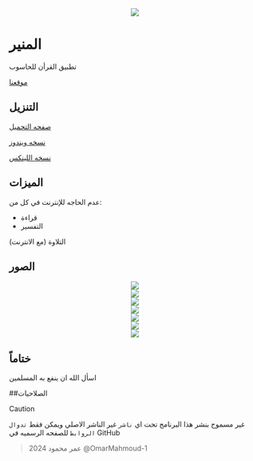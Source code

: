 <div align="center">
    <img src="https://github.com/OmarMahmoud-1/Almounir/blob/main/banar.svg">
</div>

# المنير
تطبيق القرأن للحاسوب


 [موقعنا](https://sites.google.com/view/almounirquraapp/%D8%A7%D9%84%D8%B1%D8%A6%D9%8A%D8%B3%D9%8A%D9%87)
 
## التنزيل

[صفحه التحميل](https://github.com/OmarMahmoud-1/Almounir/releases/tag/v1)

 [نسخه ويندوز](https://github.com/OmarMahmoud-1/Almounir/releases/download/v1/Almounir_v1.exe)

[نسخه اللينكس](https://github.com/OmarMahmoud-1/Almounir/releases/download/v1/Almounir_linux_v1.x86_64)

## الميزات 
عدم الحاجه للإنترنت في كل من:

 * قراءة
 * التفسير

التلاوة (مع الانترنت)

## الصور

<div align="center">
    <img src="https://github.com/OmarMahmoud-1/Almounir/blob/main/ScreenShots/Screenshot%20from%202024-08-26%2012-14-38.png">
</div>

<div align="center">
    <img src="https://github.com/OmarMahmoud-1/Almounir/blob/main/ScreenShots/Screenshot%20from%202024-08-26%2012-14-47.png">
</div>

<div align="center">
    <img src="https://github.com/OmarMahmoud-1/Almounir/blob/main/ScreenShots/Screenshot%20from%202024-08-26%2012-15-04.png">
</div>

<div align="center">
    <img src="https://github.com/OmarMahmoud-1/Almounir/blob/main/ScreenShots/Screenshot%20from%202024-08-26%2014-24-31.png">
</div>

<div align="center">
    <img src="https://github.com/OmarMahmoud-1/Almounir/blob/main/ScreenShots/Screenshot%20from%202024-08-26%2014-24-49.png">
</div>

<div align="center">
    <img src="https://github.com/OmarMahmoud-1/Almounir/blob/main/ScreenShots/Screenshot%20from%202024-08-26%2014-24-55.png">
</div>

<div align="center">
    <img src="https://github.com/OmarMahmoud-1/Almounir/blob/main/ScreenShots/Screenshot%20from%202024-08-26%2014-25-05.png">
</div>

## ختاماً
اسأل الله ان ينفع به المسلمين 

##الصلاحيات

> [!CAUTION]
غير مسموح بنشر هذا البرنامج تحت اي `ناشر` غير الناشر الاصلي ويمكن فقط `تدوال الروابط` للصفحه الرسميه في GitHub 

> عمر محمود 2024
@OmarMahmoud-1 
